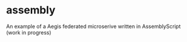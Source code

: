 # assembly
An example of a Aegis federated microserive written in AssemblyScript (work in progress)
